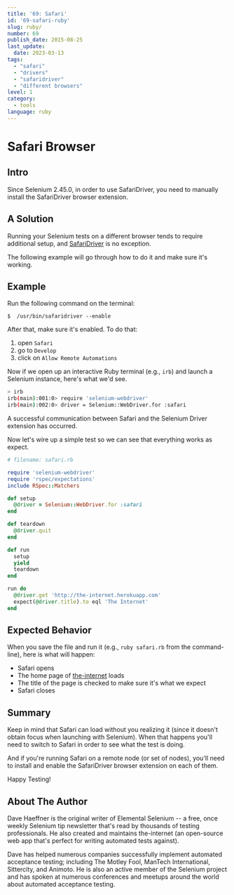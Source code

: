 ```yaml
---
title: '69: Safari'
id: '69-safari-ruby'
slug: ruby/
number: 69
publish_date: 2015-08-25
last_update:
  date: 2023-03-13
tags:
  - "safari"
  - "drivers"
  - "safaridriver"
  - "different browsers"
level: 1
category:
  - tools
language: ruby
---
```


# Safari Browser

## Intro

Since Selenium 2.45.0, in order to use SafariDriver, you need to manually install the SafariDriver browser extension.


## A Solution

Running your Selenium tests on a different browser tends to require additional setup, and [SafariDriver](https://github.com/SeleniumHQ/selenium/wiki/SafariDriver) is no exception.

The following example will go through how to do it and make sure it's working.

## Example

Run the following command on the terminal:

`$  /usr/bin/safaridriver --enable`

After that, make sure it's enabled. To do that:

1. open `Safari`
2. go to `Develop`
3. click on `Allow Remote Automations`


Now if we open up an interactive Ruby terminal (e.g., `irb`) and launch a Selenium instance, here's what we'd see.

```sh
> irb
irb(main):001:0> require 'selenium-webdriver'
irb(main):002:0> driver = Selenium::WebDriver.for :safari
```

A successful communication between Safari and the Selenium Driver extension has occurred.

Now let's wire up a simple test so we can see that everything works as expect.

```ruby
# filename: safari.rb

require 'selenium-webdriver'
require 'rspec/expectations'
include RSpec::Matchers

def setup
  @driver = Selenium::WebDriver.for :safari
end

def teardown
  @driver.quit
end

def run
  setup
  yield
  teardown
end

run do
  @driver.get 'http://the-internet.herokuapp.com'
  expect(@driver.title).to eql 'The Internet'
end
```

## Expected Behavior

When you save the file and run it (e.g., `ruby safari.rb` from the command-line), here is what will happen:

+ Safari opens
+ The home page of [the-internet](http://github.com/tourdedave/the-internet) loads
+ The title of the page is checked to make sure it's what we expect
+ Safari closes

## Summary

Keep in mind that Safari can load without you realizing it (since it doesn't obtain focus when launching with Selenium). When that happens you'll need to switch to Safari in order to see what the test is doing.

And if you're running Safari on a remote node (or set of nodes), you'll need to install and enable the SafariDriver browser extension on each of them.

Happy Testing!

## About The Author

Dave Haeffner is the original writer of Elemental Selenium -- a free, once weekly Selenium tip newsletter that's read by thousands of testing professionals. He also created and maintains the-internet (an open-source web app that's perfect for writing automated tests against).

Dave has helped numerous companies successfully implement automated acceptance testing; including The Motley Fool, ManTech International, Sittercity, and Animoto. He is also an active member of the Selenium project and has spoken at numerous conferences and meetups around the world about automated acceptance testing.
